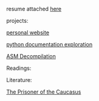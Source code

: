 resume attached [here](assets\Aditya-Krishna-Resume-Final-One-Page-Oct-8-2024.pdf)

projects: 

[personal website](https://github.com/AdityaKrishnaProjects/AdityaKrishnaProjects.github.io)

[python documentation exploration](https://github.com/AdityaKrishnaProjects/Python_Documentation_Exploration)

[ASM Decompilation](https://github.com/AdityaKrishnaProjects/TrainingMode-More-Falco)

Readings: 

Literature:

[The Prisoner of the Caucasus](Literature\The_Prisoner_of_the_Caucasus.md)
